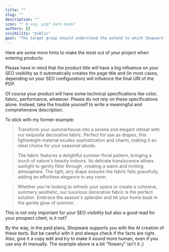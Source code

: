 ```yaml
---
title: ""
slug: ""
description: ""
icon: "" # svg, png? dark mode?
authors: []
visibility: "public"
goal: "The target group should understand the extend to which Shopware is capable of SEO optimizing the Storefront."
---
```


Here are some more hints to make the most out of your project when entering products:

Please have in mind that the product title will have a big influence on your SEO visibility as it automatically creates the page title and (in most cases, depending on your SEO configuration) will influence the final URI of the PDP.

Of course your product will have some technical specifications like color, fabric, performance, whatever. Please do not rely on these specifications alone. Instead, take the trouble yourself to write a meaningful and comprehensive description.

To stick with my former example: 

> Transform your summerhouse into a serene and elegant retreat with our exquisite decorative fabric. Perfect for use as drapes, this lightweight material exudes sophistication and charm, making it an ideal choice for your seasonal abode.

> The fabric features a delightful summer floral pattern, bringing a touch of nature's beauty indoors. Its delicate translucence allows sunlight to gently filter through, creating a warm and inviting atmosphere. The light, airy drape ensures the fabric falls gracefully, adding an effortless elegance to any room.

> Whether you're looking to refresh your space or create a cohesive, summery aesthetic, our luxurious decorative fabric is the perfect solution. Embrace the season's splendor and let your home bask in the gentle glow of summer.

This is not only important for your SEO visibility but also a good read for your prospect client, is it not?

By the way, in the paid plans, Shopware supports you with the AI creation of these texts. But be careful with it and always check if the facts are right. Also, give it a copy edit and try to make it sound more human, even if you use any AI manually. The example above is a bit "flowery" isn't it ;)
